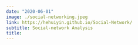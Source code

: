 ```yaml
---
date: "2020-06-01"
image: ./social-networking.jpeg
link: https://hehuiyin.github.io/Social-Network/
subtitle: Social-network Analysis
title: 
---
```


